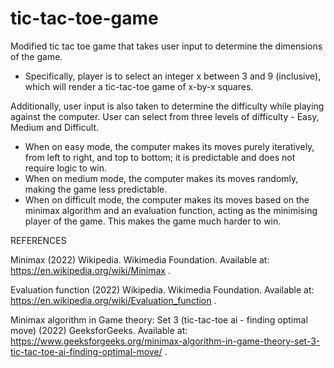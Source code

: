 # tic-tac-toe-game
Modified tic tac toe game that takes user input to determine the dimensions of the game. 
- Specifically, player is to select an integer x between 3 and 9 (inclusive), which will render a tic-tac-toe game of x-by-x squares.

Additionally, user input is also taken to determine the difficulty while playing against the computer. User can select from three levels of difficulty - Easy, Medium and Difficult.
- When on easy mode, the computer makes its moves purely iteratively, from left to right, and top to bottom; it is predictable and does not require logic to win. 
- When on medium mode, the computer makes its moves randomly, making the game less predictable. 
- When on difficult mode, the computer makes its moves based on the minimax algorithm and an evaluation function, acting as the minimising player of the game. This makes the game much harder to win. 

REFERENCES

Minimax (2022) Wikipedia. Wikimedia Foundation. Available at: https://en.wikipedia.org/wiki/Minimax .

Evaluation function (2022) Wikipedia. Wikimedia Foundation. Available at: https://en.wikipedia.org/wiki/Evaluation_function .

Minimax algorithm in Game theory: Set 3 (tic-tac-toe ai - finding optimal move) (2022) GeeksforGeeks. Available at: https://www.geeksforgeeks.org/minimax-algorithm-in-game-theory-set-3-tic-tac-toe-ai-finding-optimal-move/ .
